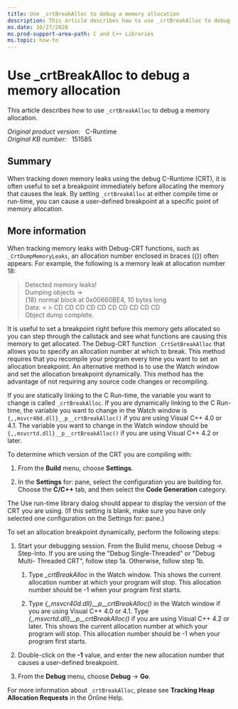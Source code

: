 ```yaml
---
title: Use _crtBreakAlloc to debug a memory allocation
description: This article describes how to use _crtBreakAlloc to debug a memory allocation.
ms.date: 10/27/2020
ms.prod-support-area-path: C and C++ Libraries
ms.topic: how-to
---
```

# Use _crtBreakAlloc to debug a memory allocation

This article describes how to use `_crtBreakAlloc` to debug a memory allocation.

_Original product version:_ &nbsp; C-Runtime  
_Original KB number:_ &nbsp; 151585

## Summary

When tracking down memory leaks using the debug C-Runtime (CRT), it is often useful to set a breakpoint immediately before allocating the memory that causes the leak. By setting `_crtBreakAlloc` at either compile time or run-time, you can cause a user-defined breakpoint at a specific point of memory allocation.

## More information

When tracking memory leaks with Debug-CRT functions, such as `_CrtDumpMemoryLeaks`, an allocation number enclosed in braces ({}) often appears. For example, the following is a memory leak at allocation number 18:

> Detected memory leaks!  
Dumping objects ->  
{18} normal block at 0x00660BE4, 10 bytes long  
Data: < > CD CD CD CD CD CD CD CD CD CD  
Object dump complete.  

It is useful to set a breakpoint right before this memory gets allocated so you can step through the callstack and see what functions are causing this memory to get allocated. The Debug-CRT function `_CrtSetBreakAlloc` that allows you to specify an allocation number at which to break. This method requires that you recompile your program every time you want to set an allocation breakpoint. An alternative method is to use the Watch window and set the allocation breakpoint dynamically. This method has the advantage of not requiring any source code changes or recompiling.

If you are statically linking to the C Run-time, the variable you want to change is called `_crtBreakAlloc`. If you are dynamically linking to the C Run-time, the variable you want to change in the Watch window is `{,,msvcr40d.dll}__p__crtBreakAlloc()` if you are using Visual C++ 4.0 or 4.1. The variable you want to change in the Watch window should be `{,,msvcrtd.dll}__p__crtBreakAlloc()` if you are using Visual C++ 4.2 or later.

To determine which version of the CRT you are compiling with:

1. From the **Build** menu, choose **Settings**.

2. In the **Settings** for: pane, select the configuration you are building for. Choose the **C/C++** tab, and then select the **Code Generation** category.

The Use run-time library dialog should appear to display the version of the CRT you are using. (If this setting is blank, make sure you have only selected one configuration on the Settings for: pane.)

To set an allocation breakpoint dynamically, perform the following steps:

1. Start your debugging session. From the Build menu, choose Debug -> Step-Into. If you are using the "Debug Single-Threaded" or "Debug Multi- Threaded CRT", follow step 1a. Otherwise, follow step 1b.

    1. Type *_crtBreakAlloc* in the Watch window. This shows the current allocation number at which your program will stop. This allocation number should be -1 when your program first starts.

    2. Type *{,,msvcr40d.dll}__p__crtBreakAlloc()* in the Watch window if you are using Visual C++ 4.0 or 4.1. Type *{,,msvcrtd.dll}__p__crtBreakAlloc()* if you are using Visual C++ 4.2 or later. This shows the current allocation number at which your program will stop. This allocation number should be -1 when your program first starts.

2. Double-click on the **-1** value, and enter the new allocation number that causes a user-defined breakpoint.

3. From the **Debug** menu, choose **Debug** -> **Go**.

For more information about `_crtBreakAlloc`, please see **Tracking Heap Allocation Requests** in the Online Help.
